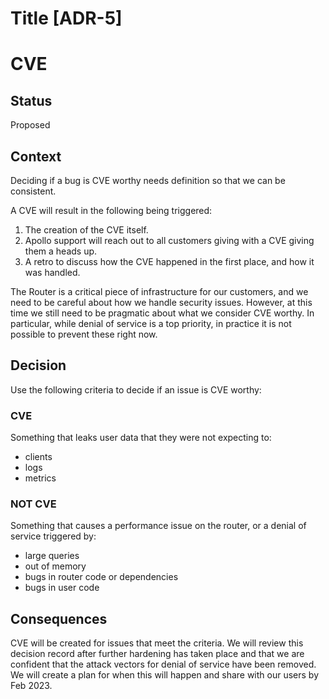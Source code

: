 # Title [ADR-5]

# CVE

## Status

Proposed

## Context

Deciding if a bug is CVE worthy needs definition so that we can be consistent.

A CVE will result in the following being triggered:
1. The creation of the CVE itself.
2. Apollo support will reach out to all customers giving with a CVE giving them a heads up.
3. A retro to discuss how the CVE happened in the first place, and how it was handled.

The Router is a critical piece of infrastructure for our customers, and we need to be careful about how we handle security issues.
However, at this time we still need to be pragmatic about what we consider CVE worthy. In particular, while denial of service is a top priority, in practice it is not possible to prevent these right now.

## Decision

Use the following criteria to decide if an issue is CVE worthy:

### CVE
Something that leaks user data that they were not expecting to:
* clients
* logs
* metrics

### NOT CVE
Something that causes a performance issue on the router, or a denial of service triggered by:
* large queries
* out of memory
* bugs in router code or dependencies
* bugs in user code

## Consequences

CVE will be created for issues that meet the criteria. We will review this decision record after further hardening has taken place and that we are confident that the attack vectors for denial of service have been removed.
We will create a plan for when this will happen and share with our users by Feb 2023.
